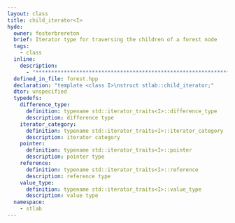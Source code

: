 ```yaml
---
layout: class
title: child_iterator<I>
hyde:
  owner: fosterbrereton
  brief: Iterator type for traversing the children of a forest node
  tags:
    - class
  inline:
    description:
      - "***********************************************************************************************"
  defined_in_file: forest.hpp
  declaration: "template <class I>\nstruct stlab::child_iterator;"
  dtor: unspecified
  typedefs:
    difference_type:
      definition: typename std::iterator_traits<I>::difference_type
      description: difference type
    iterator_category:
      definition: typename std::iterator_traits<I>::iterator_category
      description: iterator category
    pointer:
      definition: typename std::iterator_traits<I>::pointer
      description: pointer type
    reference:
      definition: typename std::iterator_traits<I>::reference
      description: reference type
    value_type:
      definition: typename std::iterator_traits<I>::value_type
      description: value type
  namespace:
    - stlab
---
```

